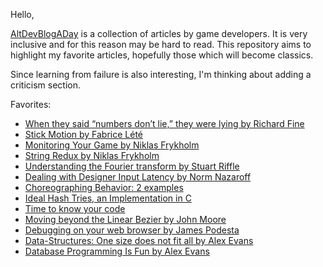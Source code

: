 Hello, 

[AltDevBlogADay](http://altdevblogaday.com/2011/01/15/it-begins/) is a collection of articles by game developers. It is very inclusive and for this reason may be hard to read. This repository aims to highlight my favorite articles, hopefully those which will become classics. 

Since learning from failure is also interesting, I'm thinking about adding a criticism section.

Favorites:

* [When they said “numbers don’t lie,” they were lying by Richard Fine](http://altdevblogaday.com/2011/07/23/lying-numbers/)
* [Stick Motion by Fabrice Lété](http://altdevblogaday.com/2011/07/04/stick-motion/)
* [Monitoring Your Game by Niklas Frykholm](http://altdevblogaday.com/2011/05/26/monitoring-your-game/)
* [String Redux by Niklas Frykholm](http://altdevblogaday.com/2011/06/10/strings-redux/)
* [Understanding the Fourier transform by Stuart Riffle](http://altdevblogaday.com/2011/05/17/understanding-the-fourier-transform/)
* [Dealing with Designer Input Latency by Norm Nazaroff](http://altdevblogaday.com/2011/04/15/dealing-with-designer-input-latency/) 
* [Choreographing Behavior: 2 examples](http://altdevblogaday.com/2011/03/30/choreographing-behavior-2-examples/)
* [Ideal Hash Tries, an Implementation in C](http://altdevblogaday.com/2011/03/22/ideal-hash-tries-an-implementation-in-c/)
* [Time to know your code](http://altdevblogaday.com/2011/03/22/time-to-know-your-code/)
* [Moving beyond the Linear Bezier by John Moore](http://altdevblogaday.com/2011/03/21/moving-beyond-the-linear-bezier/)
* [Debugging on your web browser by James Podesta](http://altdevblogaday.com/2011/03/15/debugging-on-your-web-browser/)
* [Data-Structures: One size does not fit all by Alex Evans](http://altdevblogaday.com/2011/02/15/data-structures-one-size-does-not-fit-all/)
* [Database Programming Is Fun by Alex Evans](http://altdevblogaday.com/2011/03/07/database-programming-is-fun/)
